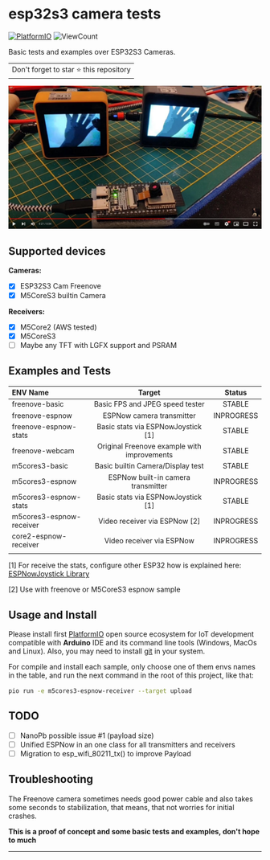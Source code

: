 # esp32s3 camera tests

[![PlatformIO](https://github.com/hpsaturn/esp32s3-cam/workflows/PlatformIO/badge.svg)](https://github.com/hpsaturn/esp32s3-cam/actions/) ![ViewCount](https://views.whatilearened.today/views/github/hpsaturn/esp32s3-cam.svg)  

Basic tests and examples over ESP32S3 Cameras.

<table>
  <tr>
    <td>
      Don't forget to star ⭐ this repository
    </td>
  </tr>
</table>

[![video demo](pictures/youtube.jpg)](https://youtu.be/zXIzP1TGlpA)

## Supported devices

**Cameras:**

- [x] ESP32S3 Cam Freenove
- [x] M5CoreS3 builtin Camera

**Receivers:**

- [x] M5Core2 (AWS tested)
- [x] M5CoreS3
- [ ] Maybe any TFT with LGFX support and PSRAM

## Examples and Tests

| ENV Name   |    Target      |  Status |
|:-----------------|:--------------:|:----------:|
| freenove-basic   |  Basic FPS and JPEG speed tester | STABLE |
| freenove-espnow  | ESPNow camera transmitter | INPROGRESS |
| freenove-espnow-stats | Basic stats via ESPNowJoystick [1] | STABLE |
| freenove-webcam | Original Freenove example with improvements  | STABLE |
| m5cores3-basic | Basic builtin Camera/Display test | STABLE |
| m5cores3-espnow | ESPNow built-in camera transmitter | INPROGRESS |
| m5cores3-espnow-stats |Basic stats via ESPNowJoystick [1] | STABLE |
| m5cores3-espnow-receiver | Video receiver via ESPNow [2] |INPROGRESS |
| core2-espnow-receiver | Video receiver via ESPNow  | INPROGRESS |
||||


[1] For receive the stats, configure other ESP32 how is explained here: [ESPNowJoystick Library](https://github.com/hpsaturn/espnow-joystick#readme)

[2] Use with freenove or M5CoreS3 espnow sample

## Usage and Install

Please install first [PlatformIO](http://platformio.org/) open source ecosystem for IoT development compatible with **Arduino** IDE and its command line tools (Windows, MacOs and Linux). Also, you may need to install [git](http://git-scm.com/) in your system.

For compile and install each sample, only choose one of them envs names in the table, and run the next command in the root of this project, like that:

```bash
pio run -e m5cores3-espnow-receiver --target upload
```

## TODO

- [ ] NanoPb possible issue #1 (payload size)
- [ ] Unified ESPNow in an one class for all transmitters and receivers
- [ ] Migration to esp_wifi_80211_tx() to improve Payload

## Troubleshooting

The Freenove camera sometimes needs good power cable and also takes some seconds to stabilization, that means, that not worries for initial crashes.

**This is a proof of concept and some basic tests and examples, don't hope to much**  

---
